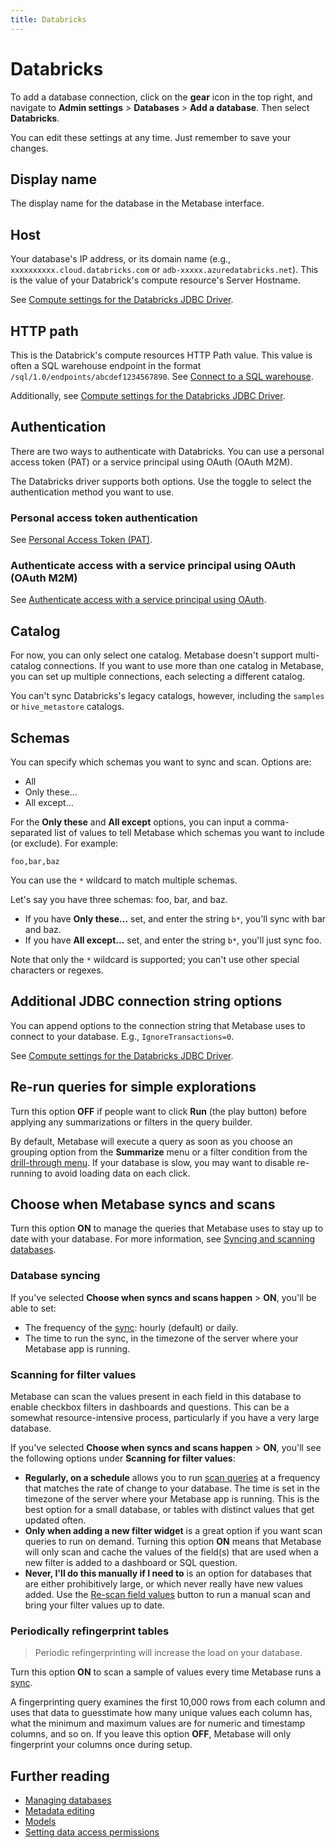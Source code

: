```yaml
---
title: Databricks
---
```


# Databricks

To add a database connection, click on the **gear** icon in the top right, and navigate to **Admin settings** > **Databases** > **Add a database**. Then select **Databricks**.

You can edit these settings at any time. Just remember to save your changes.

## Display name

The display name for the database in the Metabase interface.

## Host

Your database's IP address, or its domain name (e.g., `xxxxxxxxxx.cloud.databricks.com` or `adb-xxxxx.azuredatabricks.net`). This is the value of your Databrick's compute resource's Server Hostname.

See [Compute settings for the Databricks JDBC Driver](https://docs.databricks.com/en/integrations/jdbc/compute.html).

## HTTP path

This is the Databrick's compute resources HTTP Path value. This value is often a SQL warehouse endpoint in the format `/sql/1.0/endpoints/abcdef1234567890`. See [Connect to a SQL warehouse](https://docs.databricks.com/en/compute/sql-warehouse/index.html).

Additionally, see [Compute settings for the Databricks JDBC Driver](https://docs.databricks.com/en/integrations/jdbc/compute.html).

## Authentication

There are two ways to authenticate with Databricks. You can use a personal access token (PAT) or a service principal using OAuth (OAuth M2M).

The Databricks driver supports both options. Use the toggle to select the authentication method you want to use.

### Personal access token authentication
See [Personal Access Token (PAT)](https://docs.databricks.com/en/dev-tools/auth/pat.html).

### Authenticate access with a service principal using OAuth (OAuth M2M)

See [Authenticate access with a service principal using OAuth](https://docs.databricks.com/en/dev-tools/auth/oauth-m2m.html).

## Catalog
For now, you can only select one catalog. Metabase doesn't support multi-catalog connections. If you want to use more than one catalog in Metabase, you can set up multiple connections, each selecting a different catalog.

You can't sync Databricks's legacy catalogs, however, including the `samples` or `hive_metastore` catalogs.

## Schemas

You can specify which schemas you want to sync and scan. Options are:

- All
- Only these...
- All except...

For the **Only these** and **All except** options, you can input a comma-separated list of values to tell Metabase which schemas you want to include (or exclude). For example:

```
foo,bar,baz
```

You can use the `*` wildcard to match multiple schemas.

Let's say you have three schemas: foo, bar, and baz.

- If you have **Only these...** set, and enter the string `b*`, you'll sync with bar and baz.
- If you have **All except...** set, and enter the string `b*`, you'll just sync foo.

Note that only the `*` wildcard is supported; you can't use other special characters or regexes.

## Additional JDBC connection string options

You can append options to the connection string that Metabase uses to connect to your database. E.g., `IgnoreTransactions=0`.

See [Compute settings for the Databricks JDBC Driver](https://docs.databricks.com/en/integrations/jdbc/compute.html).

## Re-run queries for simple explorations

Turn this option **OFF** if people want to click **Run** (the play button) before applying any summarizations or filters in the query builder.

By default, Metabase will execute a query as soon as you choose an grouping option from the **Summarize** menu or a filter condition from the [drill-through menu](https://www.metabase.com/learn/metabase-basics/querying-and-dashboards/questions/drill-through). If your database is slow, you may want to disable re-running to avoid loading data on each click.

## Choose when Metabase syncs and scans

Turn this option **ON** to manage the queries that Metabase uses to stay up to date with your database. For more information, see [Syncing and scanning databases](../sync-scan.md).

### Database syncing

If you've selected **Choose when syncs and scans happen** > **ON**, you'll be able to set:

- The frequency of the [sync](../sync-scan.md#how-database-syncs-work): hourly (default) or daily.
- The time to run the sync, in the timezone of the server where your Metabase app is running.

### Scanning for filter values

Metabase can scan the values present in each field in this database to enable checkbox filters in dashboards and questions. This can be a somewhat resource-intensive process, particularly if you have a very large database.

If you've selected **Choose when syncs and scans happen** > **ON**, you'll see the following options under **Scanning for filter values**:

- **Regularly, on a schedule** allows you to run [scan queries](../sync-scan.md#how-database-scans-work) at a frequency that matches the rate of change to your database. The time is set in the timezone of the server where your Metabase app is running. This is the best option for a small database, or tables with distinct values that get updated often.
- **Only when adding a new filter widget** is a great option if you want scan queries to run on demand. Turning this option **ON** means that Metabase will only scan and cache the values of the field(s) that are used when a new filter is added to a dashboard or SQL question.
- **Never, I'll do this manually if I need to** is an option for databases that are either prohibitively large, or which never really have new values added. Use the [Re-scan field values](../sync-scan.md#manually-scanning-column-values) button to run a manual scan and bring your filter values up to date.

### Periodically refingerprint tables

> Periodic refingerprinting will increase the load on your database.

Turn this option **ON** to scan a sample of values every time Metabase runs a [sync](../sync-scan.md#how-database-syncs-work).

A fingerprinting query examines the first 10,000 rows from each column and uses that data to guesstimate how many unique values each column has, what the minimum and maximum values are for numeric and timestamp columns, and so on. If you leave this option **OFF**, Metabase will only fingerprint your columns once during setup.

## Further reading

- [Managing databases](../../databases/connecting.md)
- [Metadata editing](../../data-modeling/metadata-editing.md)
- [Models](../../data-modeling/models.md)
- [Setting data access permissions](../../permissions/data.md)
